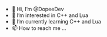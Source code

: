 - 👋 Hi, I’m @DopeeDev
- 👀 I’m interested in C++ and Lua
- 🌱 I’m currently learning C++ and Lua
- 📫 How to reach me ...

<!---
DopeeDev/DopeeDev is a ✨ special ✨ repository because its `README.md` (this file) appears on your GitHub profile.
You can click the Preview link to take a look at your changes.
--->
